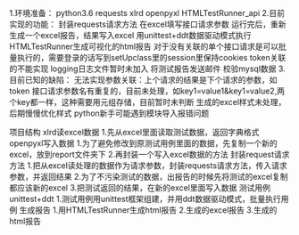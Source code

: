 1.环境准备：
python3.6
requests
xlrd
openpyxl
HTMLTestRunner_api
2.目前实现的功能：
封装requests请求方法
在excel填写接口请求参数
运行完后，重新生成一个excel报告，结果写入excel
用unittest+ddt数据驱动模式执行
HTMLTestRunner生成可视化的html报告
对于没有关联的单个接口请求是可以批量执行的，需要登录的话写到setUpclass里的session里保持cookies
token关联的不能实现
logging日志文件暂时未加入
将测试报告发送邮件
校验mysql数据
3.目前已知的缺陷：
无法实现参数关联：上个请求的结果是下个请求的参数，如token
接口请求参数名有重复的，目前未处理，如key1=value1&key1=value2,两个key都一样，这种需要用元组存储，目前暂时未判断
生成的excel样式未处理，后期慢慢优化样式
python新手可能遇到模块导入报错问题


项目结构
xlrd读excel数据
1.先从excel里面读取测试数据，返回字典格式
openpyxl写入数据
1.为了避免修改到原测试用例里面的数据，先复制一个新的excel，放到report文件夹下
2.再封装一个写入excel数据的方法
封装request请求方法
1.把从excel读处理的数据作为请求参数，封装requests请求方法，传入请求参数，并返回结果
2.为了不污染测试的数据，出报告的时候先将测试的excel复制都应该新的excel
3.把测试返回的结果，在新的excel里面写入数据
测试用例unittest+ddt
1.测试用例用unittest框架组建，并用ddt数据驱动模式，批量执行用例
生成报告
1.用HTMLTestRunner生成html报告
2.生成的excel报告
3.生成的html报告